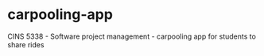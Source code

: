 # carpooling-app
CINS 5338 - Software project management - carpooling app for students to share rides
